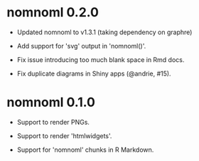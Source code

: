 
# nomnoml 0.2.0

- Updated nomnoml to v1.3.1 (taking dependency on graphre)

- Add support for 'svg' output in 'nomnoml()'.

- Fix issue introducing too much blank space in Rmd docs.

- Fix duplicate diagrams in Shiny apps (@andrie, #15).


# nomnoml 0.1.0

- Support to render PNGs.

- Support to render 'htmlwidgets'.

- Support for 'nomnoml' chunks in R Markdown.